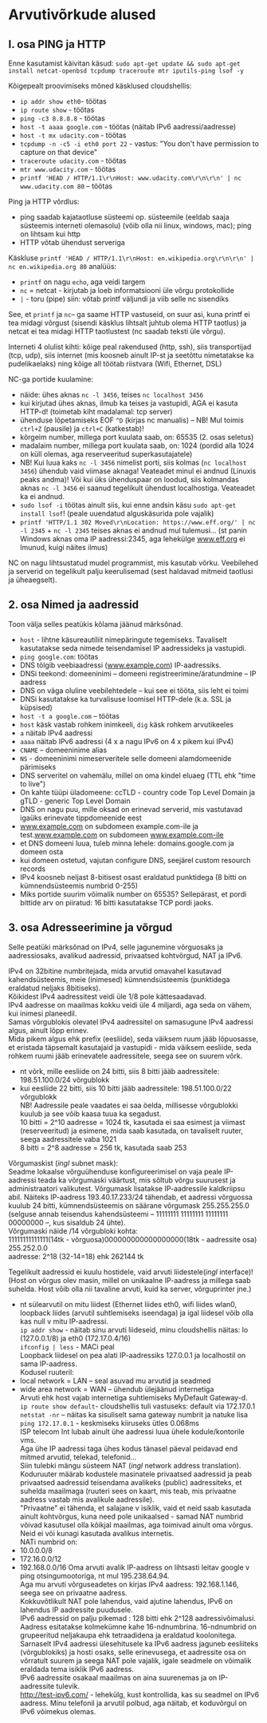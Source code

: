 # Arvutivõrkude alused

## I. osa PING ja HTTP

Enne kasutamist käivitan käsud:
`sudo apt-get update && sudo apt-get install netcat-openbsd tcpdump traceroute mtr iputils-ping lsof -y`

Kõigepealt proovimiseks mõned käsklused cloudshellis:
- `ip addr show eth0`- töötas
- `ip route show` - töötas
- `ping -c3 8.8.8.8` - töötas
- `host -t aaaa google.com` - töötas (näitab IPv6 aadressi/aadresse)
- `host -t mx udacity.com` - töötas
- `tcpdump -n -c5 -i eth0 port 22` - vastus: "You don't have permission to capture on that device"
- `traceroute udacity.com` - töötas
- `mtr www.udacity.com` - töötas
- `printf 'HEAD / HTTP/1.1\r\nHost: www.udacity.com\r\n\r\n' | nc www.udacity.com 80` – töötas

Ping ja HTTP võrdlus:
- ping saadab kajataotluse süsteemi op. süsteemile (eeldab saaja süsteemis interneti olemasolu) (võib olla nii linux, windows, mac); ping on lihtsam kui http 
- HTTP võtab ühendust serveriga

Käskluse `printf 'HEAD / HTTP/1.1\r\nHost: en.wikipedia.org\r\n\r\n' | nc en.wikipedia.org 80` analüüs:
- `printf` on nagu `echo`, aga veidi targem
- `nc` = netcat - kirjutab ja loeb informatsiooni üle võrgu protokollide
- `|` - toru (pipe) siin: võtab printf väljundi ja viib selle nc sisendiks

See, et `printf` ja `nc`– ga saame HTTP vastuseid, on suur asi, kuna printf ei tea midagi võrgust (sisendi käsklus lihtsalt juhtub olema HTTP taotlus) 
ja netcat ei tea midagi HTTP taotlustest (nc saadab teksti üle võrgu).

Interneti 4 olulist kihti:
kõige peal rakendused (http, ssh), siis transportijad (tcp, udp), 
siis internet (mis koosneb ainult IP-st ja seetõttu nimetatakse ka pudelikaelaks) ning kõige all töötab riistvara (Wifi, Ethernet, DSL)

NC-ga portide kuulamine:
- näide: ühes aknas `nc -l 3456`, teises `nc localhost 3456`
- kui kirjutad ühes aknas, ilmub ka teises ja vastupidi, AGA ei kasuta HTTP-d! (toimetab kiht madalamal: tcp server)
- ühenduse lõpetamiseks EOF `^D` (kirjas nc manualis) – NB! Mul toimis `ctrl+Z` (pausile) ja `ctrl+C` (katkestab)!
- kõrgeim number, millega port kuulata saab, on: 65535 (2. osas seletus)
- madalaim number, millega port kuulata saab, on: 1024 (pordid alla 1024 on küll olemas, aga reserveeritud superkasutajatele)
- NB! Kui luua kaks `nc -l 3456` nimelist porti, siis kolmas (`nc localhost 3456`) ühendub vaid viimase aknaga! Veateadet minul ei andnud (Linuxis peaks andma)!
  Või kui üks ühenduspaar on loodud, siis kolmandas aknas `nc -l 3456` ei saanud tegelikult ühendust localhostiga. Veateadet ka ei andnud.
- `sudo lsof -i` töötas ainult siis, kui enne andsin käsu `sudo apt-get install lsof`! (peale uuendatud alguskäsurida pole vajalik)
- `printf 'HTTP/1.1 302 Moved\r\nLocation: https://www.eff.org/' | nc -l 2345` + `nc -l 2345` teises aknas ei andnud mul tulemusi… 
(st panin Windows aknas oma IP aadressi:2345, aga lehekülge www.eff.org ei lmunud, kuigi näites ilmus)

NC on nagu lihtsustatud mudel programmist, mis kasutab võrku. 
Veebilehed ja serverid on tegelikult palju keerulisemad (sest haldavad mitmeid taotlusi ja üheaegselt).

## 2. osa Nimed ja aadressid

Toon välja selles peatükis kõlama jäänud märksõnad.

- `host` - lihtne käsureautiliit nimepäringute tegemiseks. Tavaliselt kasutatakse seda nimede teisendamisel IP aadressideks ja vastupidi. 
- `ping google.com`: töötas
- DNS tõlgib veebiaadressi (www.example.com) IP-aadressiks. 
- DNSi teekond: domeeninimi – domeeni registreerimine/äratundmine – IP aadress
- DNS on väga oluline veebilehtedele – kui see ei tööta, siis leht ei toimi
- DNSi kasutatakse ka turvalisuse loomisel HTTP-dele (k.a. SSL ja küpsised)
- `host -t a google.com` – töötas
- `host` käsk vastab rohkem inimkeeli, `dig` käsk rohkem arvutikeeles
- `a` näitab IPv4 aadressi
- `aaaa` näitab IPv6 aadressi (4 x a nagu IPv6 on 4 x pikem kui IPv4)
- `CNAME` – domeeninime alias 
- `NS` - domeeninimi nimeserveritele selle domeeni alamdomeenide pärimiseks
- DNS serveritel on vahemälu, millel on oma kindel eluaeg (TTL ehk "time to live")
- On kahte tüüpi üladomeene: ccTLD - country code Top Level Domain ja gTLD - generic Top Level Domain
- DNS on nagu puu, mille oksad on erinevad serverid, mis vastutavad igaüks erinevate tippdomeenide eest
- www.example.com on subdomeen example.com-ile ja test.www.example.com on subdomeen www.example.com-ile
- et DNS domeeni luua,  tuleb minna lehele: domains.google.com ja domeen osta
- kui domeen ostetud, vajutan configure DNS, seejärel custom resourch records
- IPv4 koosneb neljast 8-bitisest osast eraldatud punktidega (8 bitti on kümnendsüsteemis numbrid 0-255)
- Miks portide suurim võimalik number on 65535? Sellepärast, et pordi bittide arv on piiratud: 16 bitti kasutatakse TCP pordi jaoks.

## 3. osa Adresseerimine ja võrgud

Selle peatüki märksõnad on IPv4, selle jagunemine võrguosaks ja aadressiosaks, avalikud aadressid, privaatsed kohtvõrgud, NAT ja IPv6.

IPv4 on 32bitine numbritejada, mida arvutid omavahel kasutavad kahendsüsteemis, meie (inimesed) kümnendsüsteemis (punktidega eraldatud neljaks 8bitiseks).  
Kõikidest IPv4 aadressitest veidi üle 1/8 pole kättesaadavad.  
IPv4 aadresse on maailmas kokku veidi üle 4 miljardi, aga seda on vähem, kui inimesi planeedil.  
Samas võrgublokis olevatel IPv4 aadressitel on samasugune IPv4 aadressi algus, ainult lõpp erinev.  
Mida pikem algus ehk prefix (eesliide), seda väiksem ruum jääb lõpuosasse, et eristada täpsemalt kasutajaid ja vastupidi - mida väiksem eesliide, seda rohkem ruumi jääb erinevatele aadressitele, seega see on suurem võrk.  
- nt võrk, mille eesliide on 24 bitti, siis 8 bitti jääb aadressitele:  198.51.100.0/24 võrgublokk  
- kui eesliide 22 bitti, siis 10 bitti jääb aadressitele: 198.51.100.0/22 võrgublokk  
NB! Aadressile peale vaadates ei saa öelda, millisesse võrgublokki kuulub ja see võib kaasa tuua ka segadust.  
10 bitti = 2^10 aadresse = 1024 tk, kasutada ei saa esimest ja viimast (reserveeritud) ja esimene, mida saab kasutada, on tavaliselt ruuter, seega aadressitele vaba 1021  
8 bitti = 2^8 aadresse = 256 tk, kasutada saab 253  

Võrgumaskist (<em>ingl</em> subnet mask):  
Seadme lokaalse võrguühenduse konfigureerimisel on vaja peale IP-aadressi teada ka võrgumaski väärtust, mis sõltub võrgu suurusest ja administraatori valikutest.     Võrgumask lisatakse IP-aadressile kaldkriipsu abil. Näiteks IP-aadress 193.40.17.233/24 tähendab, et aadressi võrguossa kuulub 24 bitti, kümnendsüsteemis on säärane võrgumask 255.255.255.0 (selguse annab teisendus kahendsüsteemi – 11111111 11111111 11111111 00000000 –, kus sisaldub 24 ühte).  
Võrgumaski näide /14 võrgubloki kohta:  
11111111111111(14tk - võrguosa)000000000000000000(18tk - aadressite osa)  
255.252.0.0   
aadresse: 2^18 (32-14=18) ehk 262144 tk  

Tegelikult aadressid ei kuulu hostidele, vaid arvuti liidestele(<em>ingl</em> interface)!  (Host on võrgus olev masin, millel on unikaalne IP-aadress ja millega saab suhelda. Host võib olla nii tavaline arvuti, kuid ka server, võrguprinter jne.)  
- nt sülearvutil on mitu liidest (Ethernet liides eth0, wifi liides wlan0, loopback liides (arvutil suhtlemiseks iseendaga) ja igal liidesel võib olla kas null v mitu IP-aadressi.  
`ip addr show` - näitab sinu arvuti liideseid, minu cloudshellis näitas: lo (127.0.0.1/8)  ja eth0 (172.17.0.4/16)  
`ifconfig | less` - MACi peal  
Loopback liidesel on pea alati IP-aadressiks 127.0.0.1 ja localhostil on sama IP-aadress.  
Kodusel ruuteril:  
- local network = LAN – seal asuvad mu arvutid ja seadmed  
- wide area network = WAN – ühendub ülejäänud internetiga  
Arvuti ehk host vajab internetiga suhtlemiseks MyDefault Gateway-d.  
`ip route show default`- cloudshellis tuli vastuseks: default via 172.17.0.1  
`netstat -nr` – näitas ka sisuliselt sama gateway numbrit ja natuke lisa  
`ping 172.17.0.1` - keskmiseks kiiruseks ütles 0.068ms  
ISP telecom Int lubab ainult ühe aadressi luua ühele kodule/kontorile vms.  
Aga ühe IP aadressi taga ühes kodus tänasel päeval peidavad end mitmed arvutid, telekad, telefonid…  
Siin tulebki mängu süsteem NAT (<em>ingl</em> network address translation).  
Koduruuter määrab kodustele masinatele privaatsed aadressid ja peab privaatsed aadressid teisendama avalikeks (public) aadressiteks, et suhelda maailmaga (ruuteri sees on kaart, mis teab, mis privaatne aadress vastab mis avalikule aadressile).  
"Privaatne" ei tähenda, et salajane v isiklik, vaid et neid saab kasutada ainult kohtvõrgus, kuna need pole unikaalsed - samad NAT numbrid võivad kasutusel olla kõikjal maailmas, aga toimivad ainult oma võrgus. Neid ei või kunagi kasutada avalikus internetis.  
NATi numbrid on:   
- 10.0.0.0/8  
- 172.16.0.0/12   
- 192.168.0.0/16
Oma arvuti avalik IP-aadress on lihtsasti leitav google v ping otsingumootoriga, nt mul 195.238.64.94.  
Aga mu arvuti võrguseadetes on kirjas IPv4 aadress: 192.168.1.146, seega see on privaatne aadress.  
Kokkuvõtlikult NAT pole lahendus, vaid ajutine lahendus, IPv6 on lahendus IP aadressite puudusele.  
IPv6 aadressid on palju pikemad : 128 bitti ehk 2^128 aadressivõimalusi.  
Aadress esitatakse kolmekümne kahe 16-ndnumbrina. 16-ndnumbrid on grupeeritud neljakaupa ehk tetraadidena ja eraldatud koolonitega.  
Sarnaselt IPv4 aadressi ülesehitusele ka IPv6 aadress jaguneb eesliiteks (võrgublokiks) ja hosti osaks, selle erinevusega, et aadressite osa on võrratult suurem ja seega NAT pole vajalik, igale seadmele on võimalik eraldada tema isiklik IPv6 aadress.  
IPv6 aadressite osakaal maailmas on aina suurenemas ja on IP-aadressite tulevik.  
<http://test-ipv6.com/> - lehekülg, kust kontrollida, kas su seadmel on IPv6 aadress. Minu telefonil ja arvutil polbud, aga näitab, et koduvõrgul on IPv6 võimekus olemas.



